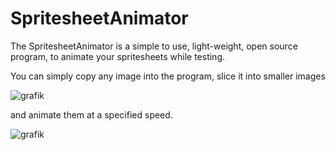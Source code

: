 # SpritesheetAnimator

The SpritesheetAnimator is a simple to use, light-weight, open source program, to animate your spritesheets while testing.

You can simply copy any image into the program, slice it into smaller images

![grafik](https://user-images.githubusercontent.com/70021977/142048436-3dae3332-e518-4fad-89d3-aef50c57e68d.png)

and animate them at a specified speed.

![grafik](https://user-images.githubusercontent.com/70021977/142048584-309e5e45-4ee2-48ce-b640-e5db4e4e22b8.png)
